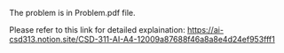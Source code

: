The problem is in Problem.pdf file.

Please refer to this link for detailed explaination: https://ai-csd313.notion.site/CSD-311-AI-A4-12009a87688f46a8a8e4d24ef953fff1
